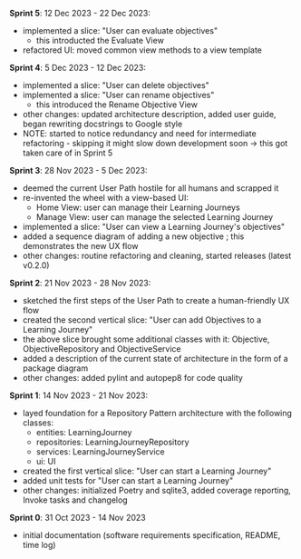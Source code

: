 **Sprint 5**: 12 Dec 2023 - 22 Dec 2023:
- implemented a slice: "User can evaluate objectives"
    - this introducted the Evaluate View
- refactored UI: moved common view methods to a view template

**Sprint 4**: 5 Dec 2023 - 12 Dec 2023:
- implemented a slice: "User can delete objectives"
- implemented a slice: "User can rename objectives"
    - this introduced the Rename Objective View
- other changes: updated architecture description, added user guide, began rewriting docstrings to Google style
- NOTE: started to notice redundancy and need for intermediate refactoring - skipping it might slow down development soon -> this got taken care of in Sprint 5

**Sprint 3**: 28 Nov 2023 - 5 Dec 2023:
- deemed the current User Path hostile for all humans and scrapped it
- re-invented the wheel with a view-based UI:
    - Home View: user can manage their Learning Journeys
    - Manage View: user can manage the selected Learning Journey
- implemented a slice: "User can view a Learning Journey's objectives"
- added a sequence diagram of adding a new objective ; this demonstrates the new UX flow
- other changes: routine refactoring and cleaning, started releases (latest v0.2.0)

**Sprint 2**: 21 Nov 2023 - 28 Nov 2023:
- sketched the first steps of the User Path to create a human-friendly UX flow
- created the second vertical slice: "User can add Objectives to a Learning Journey"
- the above slice brought some additional classes with it: Objective, ObjectiveRepository and ObjectiveService
- added a description of the current state of architecture in the form of a package diagram
- other changes: added pylint and autopep8 for code quality

**Sprint 1**: 14 Nov 2023 - 21 Nov 2023:
- layed foundation for a Repository Pattern architecture with the following classes:
    - entities: LearningJourney
    - repositories: LearningJourneyRepository
    - services: LearningJourneyService
    - ui: UI
- created the first vertical slice: "User can start a Learning Journey"
- added unit tests for "User can start a Learning Journey"
- other changes: initialized Poetry and sqlite3, added coverage reporting, Invoke tasks and changelog

**Sprint 0**: 31 Oct 2023 - 14 Nov 2023
- initial documentation (software requirements specification, README, time log)